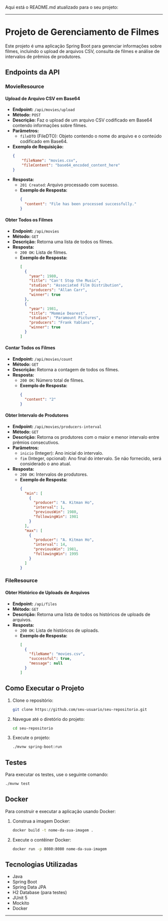 Aqui está o README.md atualizado para o seu projeto:

---

# Projeto de Gerenciamento de Filmes

Este projeto é uma aplicação Spring Boot para gerenciar informações sobre filmes, incluindo o upload de arquivos CSV, consulta de filmes e análise de intervalos de prêmios de produtores.

## Endpoints da API

### MovieResource

#### Upload de Arquivo CSV em Base64

- **Endpoint:** `/api/movies/upload`
- **Método:** `POST`
- **Descrição:** Faz o upload de um arquivo CSV codificado em Base64 contendo informações sobre filmes.
- **Parâmetros:**
  - `fileDTO` (FileDTO): Objeto contendo o nome do arquivo e o conteúdo codificado em Base64.
- **Exemplo de Requisição:**
  ```json
  {
      "fileName": "movies.csv",
      "fileContent": "base64_encoded_content_here"
  }
  ```
- **Resposta:**
  - `201 Created`: Arquivo processado com sucesso.
  - **Exemplo de Resposta:**
    ```json
    {
      "content": "File has been processed successfully."
    }
    ```

#### Obter Todos os Filmes

- **Endpoint:** `/api/movies`
- **Método:** `GET`
- **Descrição:** Retorna uma lista de todos os filmes.
- **Resposta:**
  - `200 OK`: Lista de filmes.
  - **Exemplo de Resposta:**
    ```json
    [
      {
        "year": 1980,
        "title": "Can't Stop the Music",
        "studios": "Associated Film Distribution",
        "producers": "Allan Carr",
        "winner": true
      },
      {
        "year": 1981,
        "title": "Mommie Dearest",
        "studios": "Paramount Pictures",
        "producers": "Frank Yablans",
        "winner": true
      }
    ]
    ```

#### Contar Todos os Filmes

- **Endpoint:** `/api/movies/count`
- **Método:** `GET`
- **Descrição:** Retorna a contagem de todos os filmes.
- **Resposta:**
  - `200 OK`: Número total de filmes.
  - **Exemplo de Resposta:**
    ```json
    {
      "content": "2"
    }
    ```

#### Obter Intervalo de Produtores

- **Endpoint:** `/api/movies/producers-interval`
- **Método:** `GET`
- **Descrição:** Retorna os produtores com o maior e menor intervalo entre prêmios consecutivos.
- **Parâmetros:**
  - `inicio` (Integer): Ano inicial do intervalo.
  - `fim` (Integer, opcional): Ano final do intervalo. Se não fornecido, será considerado o ano atual.
- **Resposta:**
  - `200 OK`: Intervalos de produtores.
  - **Exemplo de Resposta:**
    ```json
    {
      "min": [
        {
          "producer": "A. Kitman Ho",
          "interval": 1,
          "previousWin": 1980,
          "followingWin": 1981
        }
      ],
      "max": [
        {
          "producer": "A. Kitman Ho",
          "interval": 14,
          "previousWin": 1981,
          "followingWin": 1995
        }
      ]
    }
    ```

### FileResource

#### Obter Histórico de Uploads de Arquivos

- **Endpoint:** `/api/files`
- **Método:** `GET`
- **Descrição:** Retorna uma lista de todos os históricos de uploads de arquivos.
- **Resposta:**
  - `200 OK`: Lista de históricos de uploads.
  - **Exemplo de Resposta:**
    ```json
    [
      {
        "fileName": "movies.csv",
        "successful": true,
        "message": null
      }
    ]
    ```

## Como Executar o Projeto

1. Clone o repositório:
   ```bash
   git clone https://github.com/seu-usuario/seu-repositorio.git
   ```
2. Navegue até o diretório do projeto:
   ```bash
   cd seu-repositorio
   ```
3. Execute o projeto:
   ```bash
   ./mvnw spring-boot:run
   ```

## Testes

Para executar os testes, use o seguinte comando:
```bash
./mvnw test
```

## Docker

Para construir e executar a aplicação usando Docker:

1. Construa a imagem Docker:
   ```bash
   docker build -t nome-da-sua-imagem .
   ```
2. Execute o contêiner Docker:
   ```bash
   docker run -p 8080:8080 nome-da-sua-imagem
   ```

## Tecnologias Utilizadas

- Java
- Spring Boot
- Spring Data JPA
- H2 Database (para testes)
- JUnit 5
- Mockito
- Docker

---
